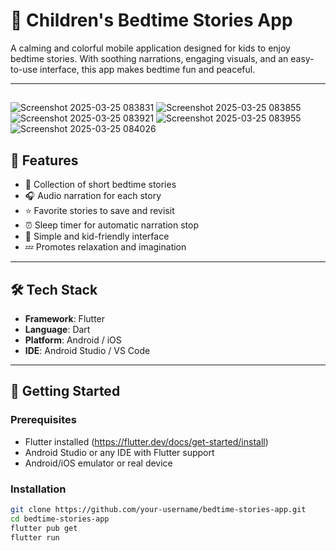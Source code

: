 # 🌙 Children's Bedtime Stories App

A calming and colorful mobile application designed for kids to enjoy bedtime stories. With soothing narrations, engaging visuals, and an easy-to-use interface, this app makes bedtime fun and peaceful.

---
##
![Screenshot 2025-03-25 083831](https://github.com/user-attachments/assets/ca16cb66-3152-4aa7-8776-2b7872e22b24)
![Screenshot 2025-03-25 083855](https://github.com/user-attachments/assets/cf2c7e01-6a1a-4024-a290-6b77cfa25de7)
![Screenshot 2025-03-25 083921](https://github.com/user-attachments/assets/470cf7cd-1a4d-4694-8267-f11a39661553)
![Screenshot 2025-03-25 083955](https://github.com/user-attachments/assets/560c191d-e55a-4109-9ee2-7e1f6489000f)
![Screenshot 2025-03-25 084026](https://github.com/user-attachments/assets/0778e3a1-9e80-4f1d-afca-8c12bca750ac)






## 📱 Features

- 📖 Collection of short bedtime stories
- 🎧 Audio narration for each story
- ⭐ Favorite stories to save and revisit
- ⏰ Sleep timer for automatic narration stop
- 🌈 Simple and kid-friendly interface
- 💤 Promotes relaxation and imagination

---

## 🛠️ Tech Stack

- **Framework**: Flutter
- **Language**: Dart
- **Platform**: Android / iOS
- **IDE**: Android Studio / VS Code

---

## 🚀 Getting Started

### Prerequisites

- Flutter installed (https://flutter.dev/docs/get-started/install)
- Android Studio or any IDE with Flutter support
- Android/iOS emulator or real device

### Installation

```bash
git clone https://github.com/your-username/bedtime-stories-app.git
cd bedtime-stories-app
flutter pub get
flutter run
